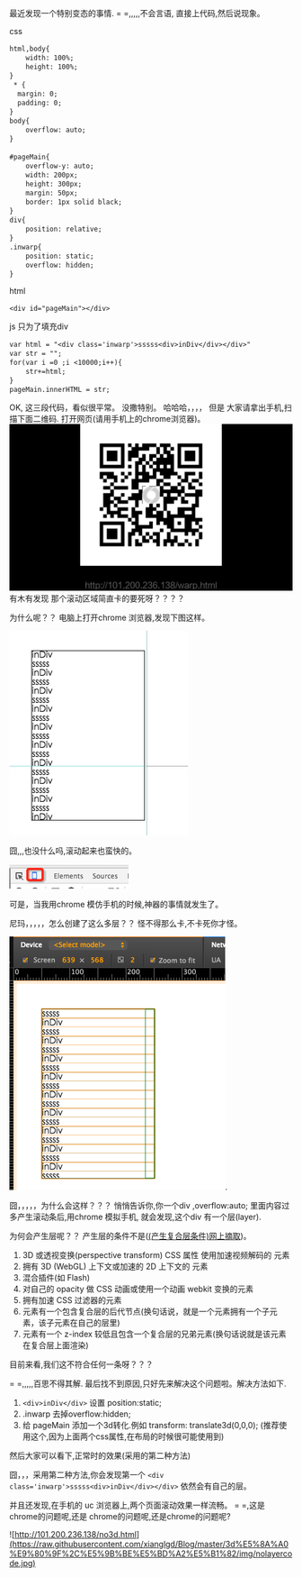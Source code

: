 最近发现一个特别变态的事情. 
= =,,,,,不会言语, 直接上代码,然后说现象。

css

```
html,body{
	width: 100%;
	height: 100%;
}
 * {
  margin: 0;
  padding: 0;
}
body{
	overflow: auto;
}

#pageMain{
	overflow-y: auto;
    width: 200px;
    height: 300px;
    margin: 50px;
    border: 1px solid black;
}
div{
	position: relative;
}
.inwarp{
	position: static;
	overflow: hidden;
}
```

html

```
<div id="pageMain"></div>
```

js 只为了填充div

```
var html = "<div class='inwarp'>sssss<div>inDiv</div></div>"
var str = "";
for(var i =0 ;i <10000;i++){
	str+=html;
}
pageMain.innerHTML = str;
```

OK, 这三段代码，看似很平常。 没撒特别。
哈哈哈，，，，
但是 大家请拿出手机,扫描下面二维码. 打开网页(请用手机上的chrome浏览器)。
![101.200.236.138/warp.html](https://raw.githubusercontent.com/xianglgd/Blog/master/3d%E5%8A%A0%E9%80%9F%2C%E5%9B%BE%E5%BD%A2%E5%B1%82/img/qrcode.jpg)
有木有发现 那个滚动区域简直卡的要死呀？？？？

为什么呢？？
电脑上打开chrome 浏览器,发现下图这样。

![没有layer](https://raw.githubusercontent.com/xianglgd/Blog/master/3d%E5%8A%A0%E9%80%9F%2C%E5%9B%BE%E5%BD%A2%E5%B1%82/img/nolayer.png)

囧,,,也没什么吗,滚动起来也蛮快的。

![打开chrome模仿手机](https://raw.githubusercontent.com/xianglgd/Blog/master/3d%E5%8A%A0%E9%80%9F%2C%E5%9B%BE%E5%BD%A2%E5%B1%82/img/scene.png)

可是，当我用chrome 模仿手机的时候,神器的事情就发生了。

尼玛，，，，，怎么创建了这么多层？？ 怪不得那么卡,不卡死你才怪。 

![打开chrome模仿手机](https://raw.githubusercontent.com/xianglgd/Blog/master/3d%E5%8A%A0%E9%80%9F%2C%E5%9B%BE%E5%BD%A2%E5%B1%82/img/layer.png).

囧，，，，，为什么会这样？？？
悄悄告诉你,你一个div ,overflow:auto; 里面内容过多产生滚动条后,用chrome 模拟手机, 就会发现,这个div 有一个层(layer).

为何会产生层呢？？
产生层的条件不是([(产生复合层条件)网上摘取](http://div.io/topic/1348))。

1. 3D 或透视变换(perspective transform) CSS 属性
使用加速视频解码的 元素
2. 拥有 3D (WebGL) 上下文或加速的 2D 上下文的 元素
3. 混合插件(如 Flash)
4. 对自己的 opacity 做 CSS 动画或使用一个动画 webkit 变换的元素
5. 拥有加速 CSS 过滤器的元素
6. 元素有一个包含复合层的后代节点(换句话说，就是一个元素拥有一个子元素，该子元素在自己的层里)
7. 元素有一个 z-index 较低且包含一个复合层的兄弟元素(换句话说就是该元素在复合层上面渲染)

目前来看,我们这不符合任何一条呀？？？

= =,,,,,百思不得其解. 
最后找不到原因,只好先来解决这个问题啦。解决方法如下.

1. ```<div>inDiv</div>``` 设置 position:static;
2. .inwarp 去掉overflow:hidden;
3. 给 pageMain 添加一个3d转化.例如 transform: translate3d(0,0,0); (推荐使用这个,因为上面两个css属性,在布局的时候很可能使用到)

然后大家可以看下,正常时的效果(采用的第二种方法)

囧，，，采用第二种方法,你会发现第一个
```<div class='inwarp'>sssss<div>inDiv</div></div>```
依然会有自己的层。

并且还发现,在手机的 uc 浏览器上,两个页面滚动效果一样流畅。
 = =,这是 chrome的问题呢,还是 chrome的问题呢,还是chrome的问题呢?
 
![http://101.200.236.138/no3d.html](https://raw.githubusercontent.com/xianglgd/Blog/master/3d%E5%8A%A0%E9%80%9F%2C%E5%9B%BE%E5%BD%A2%E5%B1%82/img/nolayercode.jpg)

